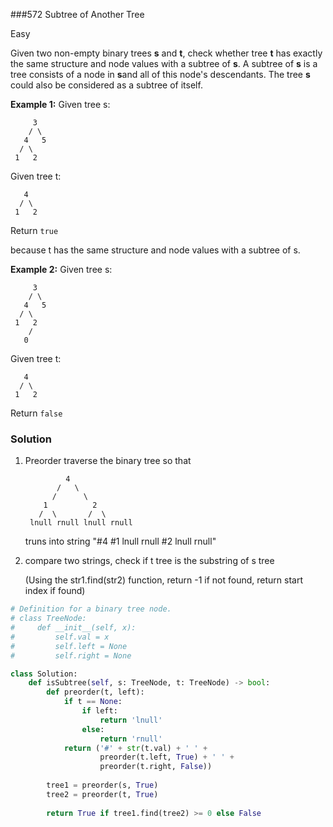 ###572 Subtree of Another Tree

Easy

Given two non-empty binary trees **s** and **t**, check whether tree **t** has exactly the same structure and node values with a subtree of **s**. A subtree of **s** is a tree consists of a node in **s**and all of this node's descendants. The tree **s** could also be considered as a subtree of itself.

**Example 1:**
Given tree s:

```
     3
    / \
   4   5
  / \
 1   2
```

Given tree t:

```
   4 
  / \
 1   2
```

Return ```true```

because t has the same structure and node values with a subtree of s.



**Example 2:**
Given tree s:

```
     3
    / \
   4   5
  / \
 1   2
    /
   0
```

Given tree t:

```
   4
  / \
 1   2
```

Return ```false```



### Solution

1. Preorder traverse the binary tree so that

   ``` 
            4
          /   \  
         /      \
       1          2
      /  \       /  \
    lnull rnull lnull rnull
   ```

   truns into string "#4 #1 lnull rnull #2 lnull rnull"

2. compare two strings, check if t tree is the substring of s tree

   (Using the str1.find(str2) function, return -1 if not found, return start index if found)

```python
# Definition for a binary tree node.
# class TreeNode:
#     def __init__(self, x):
#         self.val = x
#         self.left = None
#         self.right = None

class Solution:
    def isSubtree(self, s: TreeNode, t: TreeNode) -> bool:
        def preorder(t, left):
            if t == None:
                if left:
                    return 'lnull'
                else:
                    return 'rnull'
            return ('#' + str(t.val) + ' ' + 
                    preorder(t.left, True) + ' ' + 
                    preorder(t.right, False))
        
        tree1 = preorder(s, True)
        tree2 = preorder(t, True)
        
        return True if tree1.find(tree2) >= 0 else False
        
```

